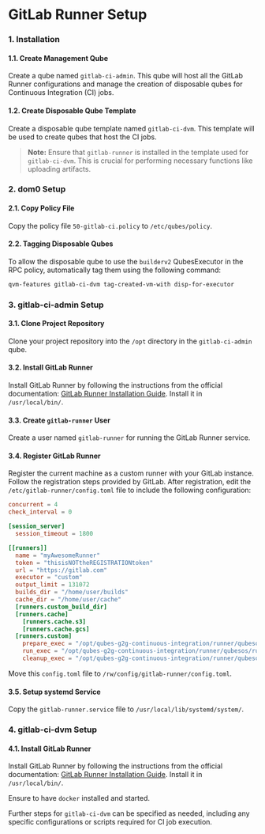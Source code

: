 # GitLab Runner Setup

### 1. Installation

#### 1.1. Create Management Qube
Create a qube named `gitlab-ci-admin`. This qube will host all the GitLab Runner configurations and manage the creation of disposable qubes for Continuous Integration (CI) jobs.

#### 1.2. Create Disposable Qube Template
Create a disposable qube template named `gitlab-ci-dvm`. This template will be used to create qubes that host the CI jobs.

> **Note:** Ensure that `gitlab-runner` is installed in the template used for `gitlab-ci-dvm`. This is crucial for performing necessary functions like uploading artifacts.

### 2. dom0 Setup

#### 2.1. Copy Policy File
Copy the policy file `50-gitlab-ci.policy` to `/etc/qubes/policy`.

#### 2.2. Tagging Disposable Qubes
To allow the disposable qube to use the `builderv2` QubesExecutor in the RPC policy, automatically tag them using the following command:
```bash
qvm-features gitlab-ci-dvm tag-created-vm-with disp-for-executor
```

### 3. gitlab-ci-admin Setup

#### 3.1. Clone Project Repository
Clone your project repository into the `/opt` directory in the `gitlab-ci-admin` qube.

#### 3.2. Install GitLab Runner
Install GitLab Runner by following the instructions from the official documentation: [GitLab Runner Installation Guide](https://docs.gitlab.com/runner/install/linux-repository.html). Install it in `/usr/local/bin/`.

#### 3.3. Create `gitlab-runner` User
Create a user named `gitlab-runner` for running the GitLab Runner service.

#### 3.4. Register GitLab Runner
Register the current machine as a custom runner with your GitLab instance. Follow the registration steps provided by GitLab. After registration, edit the `/etc/gitlab-runner/config.toml` file to include the following configuration:

```toml
concurrent = 4
check_interval = 0

[session_server]
  session_timeout = 1800

[[runners]]
  name = "myAwesomeRunner"
  token = "thisisNOTtheREGISTRATIONtoken"
  url = "https://gitlab.com"
  executor = "custom"
  output_limit = 131072
  builds_dir = "/home/user/builds"
  cache_dir = "/home/user/cache"
  [runners.custom_build_dir]
  [runners.cache]
    [runners.cache.s3]
    [runners.cache.gcs]
  [runners.custom]
    prepare_exec = "/opt/qubes-g2g-continuous-integration/runner/qubesos/prepare.sh"
    run_exec = "/opt/qubes-g2g-continuous-integration/runner/qubesos/run.sh"
    cleanup_exec = "/opt/qubes-g2g-continuous-integration/runner/qubesos/cleanup.sh"
```

Move this `config.toml` file to `/rw/config/gitlab-runner/config.toml`.

#### 3.5. Setup systemd Service
Copy the `gitlab-runner.service` file to `/usr/local/lib/systemd/system/`.

### 4. gitlab-ci-dvm Setup

#### 4.1. Install GitLab Runner
Install GitLab Runner by following the instructions from the official documentation: [GitLab Runner Installation Guide](https://docs.gitlab.com/runner/install/linux-repository.html). Install it in `/usr/local/bin/`.

Ensure to have `docker` installed and started.

Further steps for `gitlab-ci-dvm` can be specified as needed, including any specific configurations or scripts required for CI job execution.
